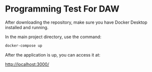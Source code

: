 # Programming Test For DAW

After downloading the repository, make sure you have Docker Desktop installed and running.

In the main project directory, use the command:

```sh
docker-compose up
```

After the application is up, you can access it at:

[http://localhost:3000/](http://localhost:3000/)

